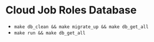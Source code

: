 
# Cloud Job Roles Database

* `make db_clean && make migrate_up && make db_get_all`
* `make run && make db_get_all`
